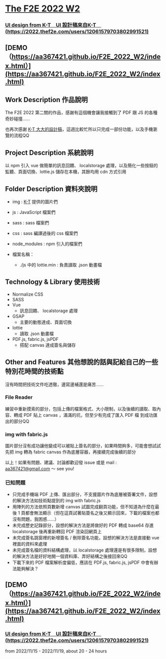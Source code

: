 # [The F2E 2022 W2](https://2022.thef2e.com/news/week2)


### **[UI design from K-T　UI 設計稿來自K-T　(https://2022.thef2e.com/users/12061579703802991521)](https://2022.thef2e.com/users/12061579703802991521)**


## [DEMO（https://aa367421.github.io/F2E_2022_W2/index.html）](https://aa367421.github.io/F2E_2022_W2/index.html)


## Work Description 作品說明


The F2E 2022 第二關的作品，感謝有這個機會讓我接觸到了 PDF 跟 JS 的各種奇妙碰撞……

也再次感謝 [K-T 大大的設計稿](https://2022.thef2e.com/users/12061579703802991521)，這週比較忙所以只完成一部份功能，以及手機瀏覽的流程QQ


## Project Description 系統說明


以 npm 引入 vue 做簡單的訊息回饋、 localstorage 處理，以及簡化一些按鈕的監聽、頁面切換、lottie.js 儲存在本機，其餘均用 cdn 方式引用


## Folder Description 資料夾說明

* img : [K-T](https://2022.thef2e.com/users/12061579703802991521) 提供的圖片們
* js : JavaScript 檔案們
* sass : sass 檔案們
* css : sass 編譯過後的 css 檔案們
* node_modules : npm 引入的檔案們

* 檔案名稱：
  - ./js 中的 lottie.min : 負責讀取 .json 動畫檔


## Technology & Library 使用技術


* Normalize CSS
* SASS
* Vue
  - 訊息回饋、 localstorage 處理
* GSAP 
  - 主要的動態達成、頁面切換
* lottie
  - 讀取 .json 動畫檔
* PDF.js, fabric.js, jsPDF
  - 搭配 canvas 達成簽名與儲存
 

## Other and Features 其他想說的話與記給自己的一些特別花時間的技術點


沒有時間把技術文件吃透徹，邊寫邊補還是痛苦……

### File Reader 

練習中重新摸索的部分，包括上傳的檔案格式、大小限制，以及後續的讀取、取內容、轉成 PDF 貼上 canvas ，滿滿的坑，但至少有完成了匯入 PDF 檔 到成功匯出的部分QQ

### img with fabric.js

圖片部分沒有成功讓他變成可以被貼上簽名的部分，如果時間夠多，可能會想試試先把 img 轉為 fabric canvas 作為底層容器，再接續完成後續的部分


以上！如果有問題、建議、討論都歡迎發 issue 或是 mail : aa367421@gmail.com ～
see you!


### 已知問題

* 只完成手機端 PDF 上傳、匯出部分，不支援圖片作為底層被簽署文件，設想的解決方法如技術點提到的 img with fabric.js
* 用陣列的方法依照頁數新增 canvas 試圖完成翻頁功能，但不知道為什麼在最後 1 頁都會無法顯示（但在這頁試著貼簽名之後又顯示回來，下載的檔案也都沒有問題，我困惑……）
* 未完成歷史記錄部分，設想的解決方法是將做好的 PDF 轉成 base64 存進 localstorage 後再重新轉回 PDF 渲染回網頁上
* 未完成簽名跳窗裡的新增簽名 / 刪除簽名功能，設想的解決方法是直接動 vue 裡面的資料來處理
* 未完成簽名檔的資料結構處理，以 localstorage 處理還是有很多限制，設想的解決方法是好好地開一個資料庫、弄好結構之後接回來QQ
* 下載下來的 PDF 檔案解析度偏低，應該在 PDF.js, fabric.js, jsPDF 中會有辦法能夠解決？


## [DEMO（https://aa367421.github.io/F2E_2022_W2/index.html）](https://aa367421.github.io/F2E_2022_W2/index.html)


### **[UI design from K-T　UI 設計稿來自K-T　(https://2022.thef2e.com/users/12061579703802991521)](https://2022.thef2e.com/users/12061579703802991521)**


from 2022/11/15 - 2022/11/19, about 20 - 24 hours

